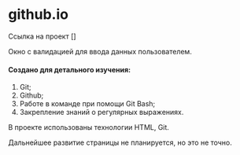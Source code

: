 # github.io

Ссылка на проект []

Окно с валидацией для ввода данных пользователем. 

#### Создано для детального изучения: 

1. Git;
2. Github;
3. Работе в команде при помощи Git Bash;
4. Закрепление знаний о регулярных выражениях.

В проекте использованы технологии HTML, Git.

Дальнейшее развитие страницы не планируется, но это не точно. 